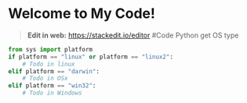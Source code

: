 Welcome to My Code!
==================
> **Edit in web:** https://stackedit.io/editor
#Code Python get OS type
```python
from sys import platform
if platform == "linux" or platform == "linux2":
    # Todo in linux
elif platform == "darwin":
    # Todo in OSx
elif platform == "win32":
    # Todo in Windows 
```
